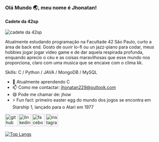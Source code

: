### Olá Mundo 🌏, meu nome é Jhonatan!
#### Cadete da 42sp
![cadete da 42sp](https://i0.wp.com/geeksnewslab.com/wp-content/uploads/2019/07/HelloWorld-1.png?fit=809%2C298&ssl=1)

Atualmente estudando programação na Facultade 42 São Paulo, curto a área de back end. Gosto de ouvir lo-fi ou un jazz-piano para codar, meus hobbies jogar jogar video game e de dar aquela respirada profunda, enquando aprecio o céu e as coisas maravilhosas que esse mundo nos proporciona, claro com uma musica que se encaixe com o clima kk.

Skills: C / Python / JAVA / MongoDB / MySQL

- 🌱 Atualmente aprendendo C 
- 📫 Como me contactar: jhonatan229@outlook.com 
- 😄 Pode me chamar de: jhow 
- ⚡ Fun fact: primeiro easter egg do mundo dos jogos se encontra em Starship 1, lançado para o Atari em 1977  


[<img src='https://cdn.jsdelivr.net/npm/simple-icons@3.0.1/icons/github.svg' alt='github' height='40'>](https://github.com/jhonatan229)  [<img src='https://cdn.jsdelivr.net/npm/simple-icons@3.0.1/icons/linkedin.svg' alt='linkedin' height='40'>](https://www.linkedin.com/in/jhonatan-lima-a79aab16a//)  [<img src='https://cdn.jsdelivr.net/npm/simple-icons@3.0.1/icons/facebook.svg' alt='facebook' height='40'>](https://www.facebook.com/jhonatan.estevam.1)  [<img src='https://cdn.jsdelivr.net/npm/simple-icons@3.0.1/icons/instagram.svg' alt='instagram' height='40'>](https://www.instagram.com/jhoww1980//)  

[![Top Langs](https://github-readme-stats.vercel.app/api/top-langs/?username=jhonatan229&layout=compact&theme=tokyonight)](https://github.com/anuraghazra/github-readme-stats)

